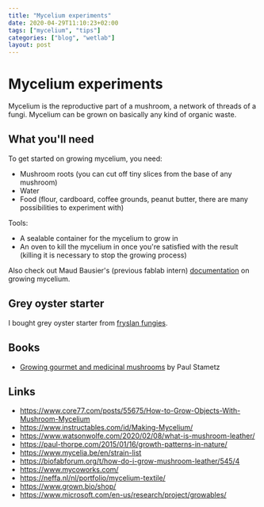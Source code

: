 ```yaml
---
title: "Mycelium experiments"
date: 2020-04-29T11:10:23+02:00
tags: ["mycelium", "tips"]
categories: ["blog", "wetlab"]
layout: post
---
```


# Mycelium experiments
Mycelium is the reproductive part of a mushroom, a network of threads of a fungi. Mycelium can be grown on basically any kind of organic waste.

## What you'll need
To get started on growing mycelium, you need:

- Mushroom roots (you can cut off tiny slices from the base of any mushroom) 
- Water
- Food (flour, cardboard, coffee grounds, peanut butter, there are many possibilities to experiment with)

Tools:
- A sealable container for the mycelium to grow in
- An oven to kill the mycelium in once you're satisfied with the result (killing it is necessary to stop the growing process)

Also check out Maud Bausier's (previous fablab intern) [documentation](https://maudb.gitlab.io/dok/projects/grow-mycelium/) on growing mycelium.

## Grey oyster starter
I bought grey oyster starter from [fryslan fungies](https://www.fryslanfungies.nl/winkel/broed-nieuw-opstartmateriaal/?attribute_pa_kleur=grijs).

## Books
- [Growing gourmet and medicinal mushrooms](https://b-ok.cc/book/2090042/16f7df) by Paul Stametz

## Links
- <https://www.core77.com/posts/55675/How-to-Grow-Objects-With-Mushroom-Mycelium>
- <https://www.instructables.com/id/Making-Mycelium/>
- <https://www.watsonwolfe.com/2020/02/08/what-is-mushroom-leather/>
- <https://paul-thorpe.com/2015/01/16/growth-patterns-in-nature/>
- <https://www.mycelia.be/en/strain-list>
- <https://biofabforum.org/t/how-do-i-grow-mushroom-leather/545/4>
- <https://www.mycoworks.com/>
- <https://neffa.nl/nl/portfolio/mycelium-textile/>
- <https://www.grown.bio/shop/>
- <https://www.microsoft.com/en-us/research/project/growables/>